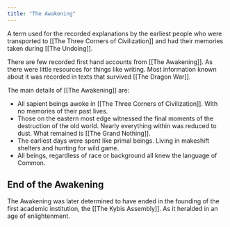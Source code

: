 ```yaml
---
title: "The Awakening"
---
```

A term used for the recorded explanations by the earliest people who were transported to [[The Three Corners of Civilization]] and had their memories taken during [[The Undoing]].

There are few recorded first hand accounts from [[The Awakening]]. As there were little resources for things like writing. Most information known about it was recorded in texts that survived [[The Dragon War]].

The main details of [[The Awakening]] are:
- All sapient beings awoke in [[The Three Corners of Civilization]]. With no memories of their past lives.
- Those on the eastern most edge witnessed the final moments of the destruction of the old world. Nearly everything within was reduced to dust. What remained is [[The Grand Nothing]].
- The earliest days were spent like primal beings. Living in makeshift shelters and hunting for wild game.
- All beings, regardless of race or background all knew the language of Common.

## End of the Awakening
The Awakening was later determined to have ended in the founding of the first academic institution, the [[The Kybis Assembly]]. As it heralded in an age of enlightenment.